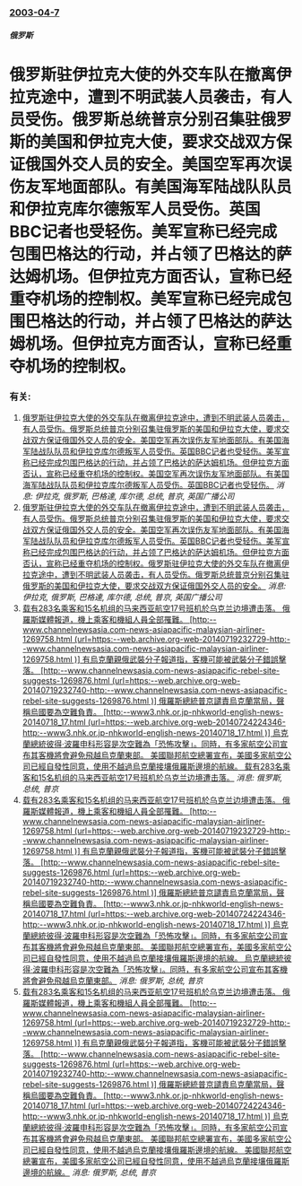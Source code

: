 ### [2003-04-7](/news/2003/04/7/index.md)

##### 俄罗斯
# 俄罗斯驻伊拉克大使的外交车队在撤离伊拉克途中，遭到不明武装人员袭击，有人员受伤。俄罗斯总统普京分别召集驻俄罗斯的美国和伊拉克大使，要求交战双方保证俄国外交人员的安全。美国空军再次误伤友军地面部队。有美国海军陆战队队员和伊拉克库尔德叛军人员受伤。英国BBC记者也受轻伤。美军宣称已经完成包围巴格达的行动，并占领了巴格达的萨达姆机场。但伊拉克方面否认，宣称已经重夺机场的控制权。美军宣称已经完成包围巴格达的行动，并占领了巴格达的萨达姆机场。但伊拉克方面否认，宣称已经重夺机场的控制权。




### 有关:

1. [俄罗斯驻伊拉克大使的外交车队在撤离伊拉克途中，遭到不明武装人员袭击，有人员受伤。俄罗斯总统普京分别召集驻俄罗斯的美国和伊拉克大使，要求交战双方保证俄国外交人员的安全。美国空军再次误伤友军地面部队。有美国海军陆战队队员和伊拉克库尔德叛军人员受伤。英国BBC记者也受轻伤。美军宣称已经完成包围巴格达的行动，并占领了巴格达的萨达姆机场。但伊拉克方面否认，宣称已经重夺机场的控制权。美国空军再次误伤友军地面部队。有美国海军陆战队队员和伊拉克库尔德叛军人员受伤。英国BBC记者也受轻伤。](/news/2003/04/7/俄罗斯驻伊拉克大使的外交车队在撤离伊拉克途中-遭到不明武装人员袭击-有人员受伤-俄罗斯总统普京分别召集驻俄罗斯的美国和伊.md) _消息: 伊拉克, 俄罗斯, 巴格達, 库尔德, 总统, 普京, 英国广播公司_
2. [俄罗斯驻伊拉克大使的外交车队在撤离伊拉克途中，遭到不明武装人员袭击，有人员受伤。俄罗斯总统普京分别召集驻俄罗斯的美国和伊拉克大使，要求交战双方保证俄国外交人员的安全。美国空军再次误伤友军地面部队。有美国海军陆战队队员和伊拉克库尔德叛军人员受伤。英国BBC记者也受轻伤。美军宣称已经完成包围巴格达的行动，并占领了巴格达的萨达姆机场。但伊拉克方面否认，宣称已经重夺机场的控制权。俄罗斯驻伊拉克大使的外交车队在撤离伊拉克途中，遭到不明武装人员袭击，有人员受伤。俄罗斯总统普京分别召集驻俄罗斯的美国和伊拉克大使，要求交战双方保证俄国外交人员的安全。](/news/2003/04/7/俄罗斯驻伊拉克大使的外交车队在撤离伊拉克途中-遭到不明武装人员袭击-有人员受伤-俄罗斯总统普京分别召集驻俄罗斯的美国和伊.md) _消息: 伊拉克, 俄罗斯, 巴格達, 库尔德, 总统, 普京, 英国广播公司_
3. [ 载有283名乘客和15名机组的马来西亚航空17号班机於乌克兰边境遭击落。 俄羅斯媒體報道，機上乘客和機組人員全部罹難。 [http:--www.channelnewsasia.com-news-asiapacific-malaysian-airliner-1269758.html (url=https:--web.archive.org-web-20140719232729-http:--www.channelnewsasia.com-news-asiapacific-malaysian-airliner-1269758.html )] 有烏克蘭親俄武裝分子報道指，客機可能被武裝分子錯誤擊落。 [http:--www.channelnewsasia.com-news-asiapacific-rebel-site-suggests-1269876.html (url=https:--web.archive.org-web-20140719232740-http:--www.channelnewsasia.com-news-asiapacific-rebel-site-suggests-1269876.html )] 俄羅斯總統普京譴責烏克蘭當局，聲稱烏國要為空難負責。 [http:--www3.nhk.or.jp-nhkworld-english-news-20140718_17.html (url=https:--web.archive.org-web-20140724224346-http:--www3.nhk.or.jp-nhkworld-english-news-20140718_17.html )] 烏克蘭總統彼得·波羅申科形容是次空難為「恐怖攻擊」。同時，有多家航空公司宣布其客機將會避免飛越烏克蘭東部。 美國聯邦航空總署宣布，美國多家航空公司已經自發性同意，使用不越過烏克蘭接壤俄羅斯邊境的航線。 载有283名乘客和15名机组的马来西亚航空17号班机於乌克兰边境遭击落。](/news/2014/07/17/载有283名乘客和15名机组的马来西亚航空17号班机於乌克兰边境遭击落-俄羅斯媒體報道-機上乘客和機組人員全部罹難.md) _消息: 俄罗斯, 总统, 普京_
4. [ 载有283名乘客和15名机组的马来西亚航空17号班机於乌克兰边境遭击落。 俄羅斯媒體報道，機上乘客和機組人員全部罹難。 [http:--www.channelnewsasia.com-news-asiapacific-malaysian-airliner-1269758.html (url=https:--web.archive.org-web-20140719232729-http:--www.channelnewsasia.com-news-asiapacific-malaysian-airliner-1269758.html )] 有烏克蘭親俄武裝分子報道指，客機可能被武裝分子錯誤擊落。 [http:--www.channelnewsasia.com-news-asiapacific-rebel-site-suggests-1269876.html (url=https:--web.archive.org-web-20140719232740-http:--www.channelnewsasia.com-news-asiapacific-rebel-site-suggests-1269876.html )] 俄羅斯總統普京譴責烏克蘭當局，聲稱烏國要為空難負責。 [http:--www3.nhk.or.jp-nhkworld-english-news-20140718_17.html (url=https:--web.archive.org-web-20140724224346-http:--www3.nhk.or.jp-nhkworld-english-news-20140718_17.html )] 烏克蘭總統彼得·波羅申科形容是次空難為「恐怖攻擊」。同時，有多家航空公司宣布其客機將會避免飛越烏克蘭東部。 美國聯邦航空總署宣布，美國多家航空公司已經自發性同意，使用不越過烏克蘭接壤俄羅斯邊境的航線。 烏克蘭總統彼得·波羅申科形容是次空難為「恐怖攻擊」。同時，有多家航空公司宣布其客機將會避免飛越烏克蘭東部。](/news/2014/07/17/载有283名乘客和15名机组的马来西亚航空17号班机於乌克兰边境遭击落-俄羅斯媒體報道-機上乘客和機組人員全部罹難.md) _消息: 俄罗斯, 总统, 普京_
5. [ 载有283名乘客和15名机组的马来西亚航空17号班机於乌克兰边境遭击落。 俄羅斯媒體報道，機上乘客和機組人員全部罹難。 [http:--www.channelnewsasia.com-news-asiapacific-malaysian-airliner-1269758.html (url=https:--web.archive.org-web-20140719232729-http:--www.channelnewsasia.com-news-asiapacific-malaysian-airliner-1269758.html )] 有烏克蘭親俄武裝分子報道指，客機可能被武裝分子錯誤擊落。 [http:--www.channelnewsasia.com-news-asiapacific-rebel-site-suggests-1269876.html (url=https:--web.archive.org-web-20140719232740-http:--www.channelnewsasia.com-news-asiapacific-rebel-site-suggests-1269876.html )] 俄羅斯總統普京譴責烏克蘭當局，聲稱烏國要為空難負責。 [http:--www3.nhk.or.jp-nhkworld-english-news-20140718_17.html (url=https:--web.archive.org-web-20140724224346-http:--www3.nhk.or.jp-nhkworld-english-news-20140718_17.html )] 烏克蘭總統彼得·波羅申科形容是次空難為「恐怖攻擊」。同時，有多家航空公司宣布其客機將會避免飛越烏克蘭東部。 美國聯邦航空總署宣布，美國多家航空公司已經自發性同意，使用不越過烏克蘭接壤俄羅斯邊境的航線。 美國聯邦航空總署宣布，美國多家航空公司已經自發性同意，使用不越過烏克蘭接壤俄羅斯邊境的航線。](/news/2014/07/17/载有283名乘客和15名机组的马来西亚航空17号班机於乌克兰边境遭击落-俄羅斯媒體報道-機上乘客和機組人員全部罹難.md) _消息: 俄罗斯, 总统, 普京_
